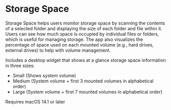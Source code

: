 # Storage Space

Storage Space helps users monitor storage space by scanning the contents of a selected folder and displaying the size of each folder and file within it. Users can see how much space is occupied by individual files or folders, which is useful for managing storage. The app also visualizes the percentage of space used on each mounted volume (e.g., hard drives, external drives) to help with volume management.

Includes a desktop widget that shows at a glance storage space information in three sizes:
- Small (Shows system volume)
- Medium (System volume + first 3 mounted volumes in alphabetical order)
- Large (System volume + first 7 mounted volumes in alphabetical order)

﻿Requires macOS 14.1 or later
